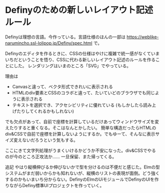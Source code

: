 # Definyのための新しいレイアウト記述ルール

Definyは理想の言語。今作っている。言語仕様のほんの一部は https://weblike-narumincho.ssl-lolipop.jp/Definy/spec.html で。

Definyのエディタを作るときに、CSSの仕様はやけに複雑で統一感がなくていまいちだということを悟り、CSSに代わる新しいレイアウト記述のルールを作ることにした。
レンダリングはいまのところ「SVG」でやっている。

理由は
- Canvasと違って、ベクタ形式できれいに表示される
- HTMLのdiv要素とCSSのコラボと違って、たいていどのブラウザでも同じように表示される
- テキストを選択でき、アクセシビリティに優れている (もしかしたら読み上げたりしてくれるかもしれない)

でも欠点があって、自前で座標を計算しているだけあってウィンドウサイズを変えたりすると重くなる。そこはなんとかしたい。
簡単な構造だったらHTMLのdiv&CSSで自前で座標を計算しないようにするか。でもゆーて、そんなに表示サイズ変えないだろうという気もする。

ここにきて文字列処理がうまくいけるかどうか不安になった。div&CSSでやるのが今のところ正攻法か……
一旦保留、また帰ってくる。

追記
やはり縦横伸びるか伸びないかで型を分けるのは不便だと感じた。Elmの型システムがまだ弱いからかも知れないが、縦横のリストの表現が面倒。どう強くするのかもいまいち分からない。DefinyのElmのUiモジュールでDefinyのUIを作りながらDefiny標準UIプロジェクトを作っていく。
